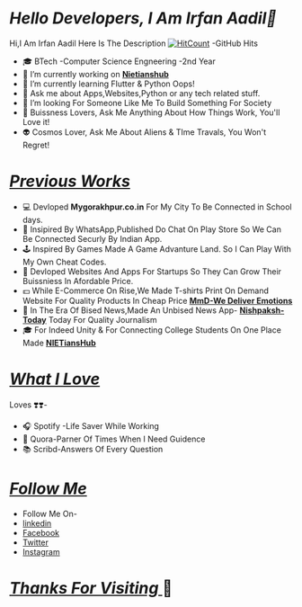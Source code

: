 # <i> Hello Developers, I Am Irfan Aadil👋 </i></u>
Hi,I Am Irfan Aadil
Here Is The Description
[![HitCount](http://hits.dwyl.com/irfanadil0004/irfan-me.svg)](http://hits.dwyl.com/irfanadil0004/irfan-me) -GitHub Hits

- 🎓 BTech -Computer Science Engneering -2nd Year
- 🔭 I’m currently working on <b>[Nietianshub](https://www.nietianshub.com)</b>
- 🌱 I’m currently learning Flutter & Python Oops!
- 💬 Ask me about Apps,Websites,Python or any tech related stuff.
- 👯 I’m looking For Someone Like Me To Build Something For Society 
- 💼 Buissness Lovers, Ask Me Anything About How Things Work, You'll Love it!
- 👽 Cosmos Lover, Ask Me About Aliens & TIme Travals, You Won't Regret!

# <i><u> Previous Works </i></u>
- 💻 Devloped <b>Mygorakhpur.co.in</b> For My City To Be Connected in School days. 
- 📱 Insipired By WhatsApp,Published Do Chat On Play Store So We Can Be Connected Securly By Indian App.
- 🕹 Inspired By Games Made A Game Advanture Land. So I Can Play With My Own Cheat Codes.
- 🤝 Devloped Websites And Apps For Startups So They Can Grow Their Buissniess In Afordable Price.
- 💵 While E-Commerce On Rise,We Made T-shirts Print On Demand Website For Quality Products In Cheap Price <b>[MmD-We Deliver Emotions](https://MadMonkeydeals.com)</b>
- 📰 In The Era Of Bised News,Made An Unbised News App- <b>[Nishpaksh-Today](https://play.google.com/store/apps/details?id=com.nishpakshtodayofficial&hl=en_IN)</b> Today For Quality Journalism
- 🎓 For Indeed Unity & For Connecting College Students On One Place Made <b>[NIETiansHub](www.nietianshub.com)</b>


# <i><u>What I Love </i></u>
Loves ❣️❣️-
- 🎧 Spotify -Life Saver While Working
- 🤝 Quora-Parner Of Times When I Need Guidence
- 📚 Scribd-Answers Of Every Question 

# <i><u>Follow Me </i></u>
- Follow Me On-
- [linkedin](https://www.linkedin.com/in/irfan-aadil-402324161)
- [Facebook](https://www.facebook.com/IRFANADIL123/)
- [Twitter](https://twitter.com/irfanadil15)
- [Instagram](https://www.instagram.com/irfanadil004/)

# <i><u>Thanks For Visiting </i></u> 👋 

